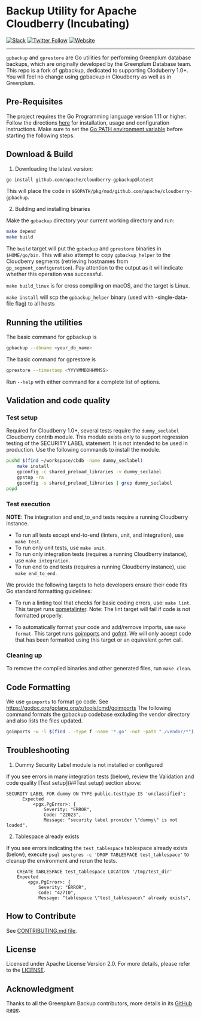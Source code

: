 # Backup Utility for Apache Cloudberry (Incubating)

[![Slack](https://img.shields.io/badge/Join_Slack-6a32c9)](https://communityinviter.com/apps/cloudberrydb/welcome)
[![Twitter Follow](https://img.shields.io/twitter/follow/cloudberrydb)](https://twitter.com/cloudberrydb)
[![Website](https://img.shields.io/badge/Visit%20Website-eebc46)](https://cloudberry.apache.org)

---

`gpbackup` and `gprestore` are Go utilities for performing Greenplum database
backups, which are originally developed by the Greenplum Database team. This
repo is a fork of gpbackup, dedicated to supporting Cloduberry 1.0+. You
will feel no change using gpbackup in Cloudberry as well as in Greenplum.

## Pre-Requisites

The project requires the Go Programming language version 1.11 or higher.
Follow the directions [here](https://golang.org/doc/) for installation, usage
and configuration instructions. Make sure to set the [Go PATH environment
variable](https://go.dev/doc/install) before starting the following steps.

## Download & Build

1. Downloading the latest version:

```bash
go install github.com/apache/cloudberry-gpbackup@latest
```

This will place the code in `$GOPATH/pkg/mod/github.com/apache/cloudberry-gpbackup`.

2. Building and installing binaries

Make the `gpbackup` directory your current working directory and run:

```bash
make depend
make build
```

The `build` target will put the `gpbackup` and `gprestore` binaries in
`$HOME/go/bin`. This will also attempt to copy `gpbackup_helper` to the
Cloudberry segments (retrieving hostnames from `gp_segment_configuration`).
Pay attention to the output as it will indicate whether this operation was
successful.

`make build_linux` is for cross compiling on macOS, and the target is Linux.

`make install` will scp the `gpbackup_helper` binary (used with -single-data-file flag) to all hosts

## Running the utilities

The basic command for gpbackup is
```bash
gpbackup --dbname <your_db_name>
```

The basic command for gprestore is
```bash
gprestore --timestamp <YYYYMMDDHHMMSS>
```

Run `--help` with either command for a complete list of options.

## Validation and code quality

### Test setup

Required for Cloudberry 1.0+, several tests require the
`dummy_seclabel` Cloudberry contrib module. This module exists only to
support regression testing of the SECURITY LABEL statement. It is not
intended to be used in production. Use the following commands to
install the module.

```bash
pushd $(find ~/workspace/cbdb -name dummy_seclabel)
    make install
    gpconfig -c shared_preload_libraries -v dummy_seclabel
    gpstop -ra
    gpconfig -s shared_preload_libraries | grep dummy_seclabel
popd
```

### Test execution

**NOTE**: The integration and end_to_end tests require a running Cloudberry instance.

* To run all tests except end-to-end (linters, unit, and integration), use `make test`.
* To run only unit tests, use `make unit`.
* To run only integration tests (requires a running Cloudberry instance), use `make integration`.
* To run end to end tests (requires a running Cloudberry instance), use `make end_to_end`.

We provide the following targets to help developers ensure their code fits
Go standard formatting guidelines:

* To run a linting tool that checks for basic coding errors, use: `make lint`.
This target runs [gometalinter](https://github.com/alecthomas/gometalinter).
Note: The lint target will fail if code is not formatted properly.

* To automatically format your code and add/remove imports, use `make format`.
This target runs
[goimports](https://godoc.org/golang.org/x/tools/cmd/goimports) and
[gofmt](https://golang.org/cmd/gofmt/). We will only accept code that has been
formatted using this target or an equivalent `gofmt` call.

### Cleaning up

To remove the compiled binaries and other generated files, run `make clean`.

## Code Formatting

We use `goimports` to format go code. See
https://godoc.org/golang.org/x/tools/cmd/goimports The following command
formats the gpbackup codebase excluding the vendor directory and also lists
the files updated.

```bash
goimports -w -l $(find . -type f -name '*.go' -not -path "./vendor/*")
```

## Troubleshooting

1. Dummy Security Label module is not installed or configured

If you see errors in many integration tests (below), review the Validation and
code quality [Test setup](##Test setup) section above:

```
SECURITY LABEL FOR dummy ON TYPE public.testtype IS 'unclassified';
      Expected
          <pgx.PgError>: {
              Severity: "ERROR",
              Code: "22023",
              Message: "security label provider \"dummy\" is not loaded",
```

2. Tablespace already exists

If you see errors indicating the `test_tablespace` tablespace already exists
(below), execute `psql postgres -c 'DROP TABLESPACE test_tablespace'` to
cleanup the environment and rerun the tests.

```
    CREATE TABLESPACE test_tablespace LOCATION '/tmp/test_dir'
    Expected
        <pgx.PgError>: {
            Severity: "ERROR",
            Code: "42710",
            Message: "tablespace \"test_tablespace\" already exists",
```

## How to Contribute

See [CONTRIBUTING.md file](./CONTRIBUTING.md).

## License

Licensed under Apache License Version 2.0. For more details, please refer to
the [LICENSE](./LICENSE).

## Acknowledgment

Thanks to all the Greenplum Backup contributors, more details in its [GitHub
page](https://github.com/greenplum-db/gpbackup-archive).
